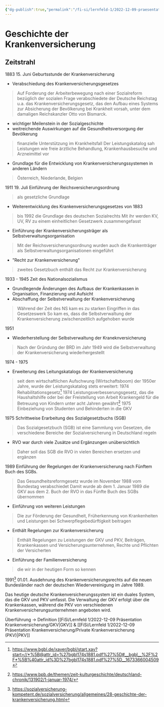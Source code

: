 ```yaml
---
{"dg-publish":true,"permalink":"/fi-si/lernfeld-1/2022-12-09-praesentation-krankenversicherung/geschichte-der-krankenversicherung/"}
---
```



# Geschichte der Krankenversicherung

## Zeitstrahl

1883
15. Juni 
Geburtsstunde der Krankenversicherung
- Verabschiedung des Krankenversicherungsgesetzes 
> Auf Forderung der Arbeiterbewegung nach einer Sozialreform bezüglich der sozialen Frage verabschiedete der Deutsche Reichstag u.a. das Krankenversicherungsgesetz, das den Aufbau eines Systems zur Absicherung der Bevölkerung bei Krankheit vorsah, unter dem damaligen Reichskanzler Otto von Bismarck.

- wichtiger Meilenstein in der Sozialgeschichte 
- weitreichende Auswirkungen auf die Gesundheitsversorgung der Bevölkerung
> finanzielle Unterstützung im Krankheitsfall
> Der Leistungskatalog sah Leistungen wie freie ärztliche Behandlung, Krankenhausbesuche und Arzneimittel vor

- Grundlage für die Entwicklung von Krankenversicherungssystemen in anderen Ländern
> Österreich, Niederlande, Belgien

1911 
19. Juli
Einführung der Reichsversicherungsordnung 
> als gesetzliche Grundlage
- Weiterentwicklung des Krankenversicherungsgesetzes von 1883
> bis 1992 die Grundlage des deutschen Sozialrechts
> Mit ihr werden KV, UV, RV zu einem einheitlichen Gesetzwerk zusammengefasst
- Einführung der Krankenversicherungsträger als Selbstverwaltungsorganisation
> Mit der Reichsversicherungsordnung wurden auch die Krankenträger als Selbstverwaltungsorganisationen eingeführt
- "Recht zur Krankenversicherung"
> zweites Gesetzbuch enthält das Recht zur Krankenversicherung


1933 - 1945 
Zeit des Nationalsozialismus
- Grundlegende Änderungen des Aufbaus der Krankenkassen in Organisation, Finanzierung und Aufsicht
- Abschaffung der Selbstverwaltung der Krankenversicherung
> Während der Zeit des NS kam es zu starken Eingriffen in das Gesetzeswerk
> So kam es, dass die Selbstverwaltung der Krankenversicherung zwischenzeitlich aufgehoben wurde

1951 
- Wiederherstellung der Selbstverwaltung der Kraneknversicherung
> Nach der Gründung der BRD im Jahr 1949 wird die Selbstverwaltung der Krankenversicherung wiederhergestellt 

1974 - 1975
- Erweiterung des Leitungskatalogs der Krankenversicherung
> seit dem wirtschaftlichen Aufschwung (Wirtschaftsboom) der 1950er Jahre, wurde der Leistungskatalog stets erweitert:
> 1974 Rehabilitationsgesetz[^2]
> 1974 Leistungsverbesserungsgesetz, das die Haushaltshilfe oder bei der Freistellung von Arbeit Krankengeld für die Betreuung von Kindern unter acht Jahren gewährt[^3]
> 1975 Einbeziehung von Studenten und Behinderten in die GKV

[^2]: https://www.bgbl.de/xaver/bgbl/start.xav?start=//*%5B@attr_id=%27bgbl174s1881.pdf%27%5D#__bgbl__%2F%2F*%5B%40attr_id%3D%27bgbl174s1881.pdf%27%5D__1673366004509

[^3]: https://www.bpb.de/themen/zeit-kulturgeschichte/deutschland-chronik/131902/1-januar-1974/

1975 
Schrittweise Erarbeitung des Sozialgesetzbuchs (SGB)
> Das Sozialgesetzbuch (SGB) ist eine Sammlung von Gesetzen, die verschiedene Bereiche der Sozialversicherung in Deutschland regeln
- RVO war durch viele Zusätze und Ergänzungen unübersichtlich
> Daher soll das SGB die RVO in vielen Bereichen ersetzen und ergänzen

1989
Einführung der Regelungen der Krankenversicherung nach Fünftem Buch des SGBs.
> Das Gesundheitsreformgesetz wurde im November 1988 vom Bundestag verabschiedet
> Damit wurde ab dem 1. Januar 1989 die GKV aus dem 2. Buch der RVO in das Fünfte Buch des SGBs übernommen
- Einführung von weiteren Leistungen 
> Die zur Förderung der Gesundheit, Früherkennung von Krankenheiten und Leistungen bei Schwerpflegebedürftigkeit beitragen

- Enthält Regelungen zur Krankenversicherung
> Enthält Regelungen zu Leistungen der GKV und PKV, Beiträgen, Krankenkassen und Versicherungsunternehmen, Rechte und Pflichten der Versicherten
- Einführung der Familienversicherung
> die wir in der heutigen Form so kennen

1991[^1]
01.01.
Ausdehnung des Krankenversicherungsrechts auf die neuen Bundesländer nach der deutschen Wiedervereinigung im Jahre 1989.

[^1]: https://sozialversicherung-kompetent.de/sozialversicherung/allgemeines/28-geschichte-der-krankenversicherung.html

Das heutige deutsche Krankenversicherungssystem ist ein duales System, das die GKV und PKV umfasst.
Die Verwaltung der GKV erfolgt über die Krankenkassen, während die PKV von verschiedenen Krankenversicherungsunternehmen angeboten wird.

Überführung → Definition [[FiSi/Lernfeld 1/2022-12-09 Präsentation Krankenversicherung/GKV\|GKV]] & [[FiSi/Lernfeld 1/2022-12-09 Präsentation Krankenversicherung/Private Krankenversicherung (PKV)\|PKV]]

